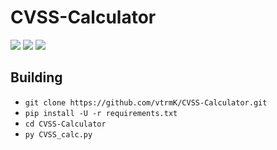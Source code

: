 # CVSS-Calculator

<img src ="https://badgen.net/badge/Python/%3E=%203.0/blue"> <img src="https://badgen.net/badge/icon/Windows?icon=windows&label"> <img src ="https://badgen.net/badge/release/v1.0/red">


## Building

<ul>
  <li><code>git clone https://github.com/vtrmK/CVSS-Calculator.git</code><br></li>
  <li><code>pip install -U -r requirements.txt</code></li>
  <li><code>cd CVSS-Calculator</code><br></li>
  <li><code>py CVSS_calc.py</code><br></li>
</ul>
